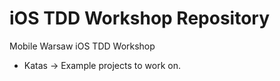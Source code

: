 iOS TDD Workshop Repository
============

Mobile Warsaw iOS TDD Workshop

* Katas -> Example projects to work on.
